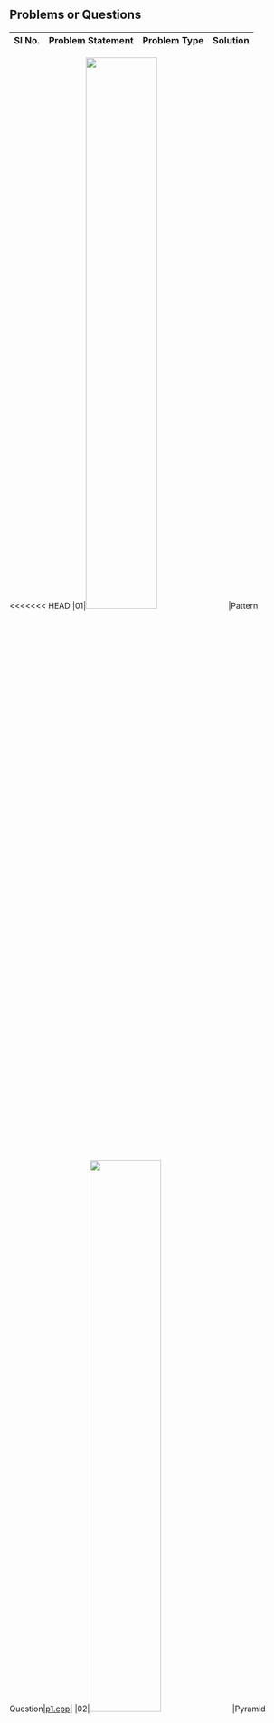 ## Problems or Questions 

|Sl No.|Problem Statement | Problem Type | Solution | 
|------|------------------|--------------|----------|
<<<<<<< HEAD
|01|<img src="https://i1.faceprep.in/fp/articles/img/96265_1580817324.png" width=50%>|Pattern Question|[p1.cpp](https://github.com/SM8UTI/ProgrammingQuestions-Problems/tree/main/cpp/solution/p1.cpp)|
|02|<img src="https://i1.faceprep.in/fp/articles/img/46684_1580817324.png" width=50%>|Pyramid Pattern Questions|[half_pyramid.cpp](https://github.com/SM8UTI/ProgrammingQuestions-Problems/tree/main/cpp/solution/half_pyramid.cpp)|

